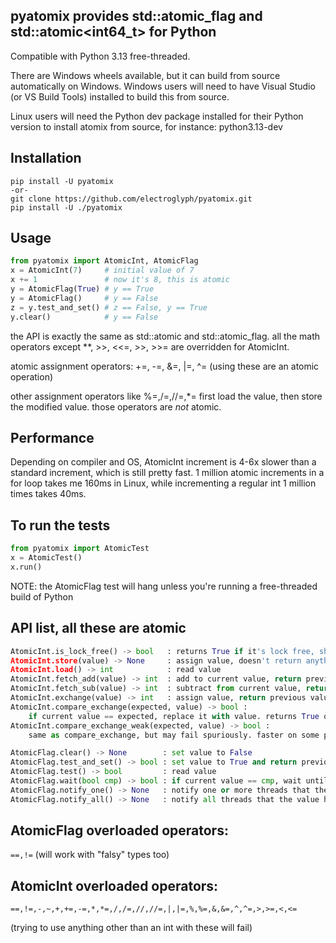 ## pyatomix provides std::atomic_flag and std::atomic<int64_t> for Python

Compatible with Python 3.13 free-threaded.

There are Windows wheels available, but it can build from source automatically on Windows. Windows users will need to have Visual Studio (or VS Build Tools) installed to build this from source.

Linux users will need the Python dev package installed for their Python version to install atomix from source, for instance: python3.13-dev

## Installation

```
pip install -U pyatomix
-or-
git clone https://github.com/electroglyph/pyatomix.git
pip install -U ./pyatomix
```

## Usage

```python
from pyatomix import AtomicInt, AtomicFlag
x = AtomicInt(7)     # initial value of 7
x += 1               # now it's 8, this is atomic
y = AtomicFlag(True) # y == True
y = AtomicFlag()     # y == False
z = y.test_and_set() # z == False, y == True
y.clear()            # y == False
```
the API is exactly the same as std::atomic and std::atomic_flag.
all the math operators except **, >>, <<=, >>, >>= are overridden for AtomicInt.

atomic assignment operators: +=, -=, &=, |=, ^= (using these are an atomic operation)

other assignment operators like %=,/=,//=,*= first load the value, then store the modified value. those operators are *not* atomic.

## Performance

Depending on compiler and OS, AtomicInt increment is 4-6x slower than a standard increment, which is still pretty fast.
1 million atomic increments in a for loop takes me 160ms in Linux, while incrementing a regular int 1 million times takes 40ms.

## To run the tests

```python
from pyatomix import AtomicTest
x = AtomicTest()
x.run()
```

NOTE: the AtomicFlag test will hang unless you're running a free-threaded build of Python

## API list, all these are atomic

```python
AtomicInt.is_lock_free() -> bool   : returns True if it's lock free, should be True for most
AtomicInt.store(value) -> None     : assign value, doesn't return anything
AtomicInt.load() -> int            : read value
AtomicInt.fetch_add(value) -> int  : add to current value, return previous value
AtomicInt.fetch_sub(value) -> int  : subtract from current value, return previous value
AtomicInt.exchange(value) -> int   : assign value, return previous value
AtomicInt.compare_exchange(expected, value) -> bool : 
    if current value == expected, replace it with value. returns True on success.
AtomicInt.compare_exchange_weak(expected, value) -> bool : 
    same as compare_exchange, but may fail spuriously. faster on some platforms, use in a loop.

AtomicFlag.clear() -> None        : set value to False
AtomicFlag.test_and_set() -> bool : set value to True and return previous value
AtomicFlag.test() -> bool         : read value
AtomicFlag.wait(bool cmp) -> bool : if current value == cmp, wait until signaled
AtomicFlag.notify_one() -> None   : notify one or more threads that the value has changed
AtomicFlag.notify_all() -> None   : notify all threads that the value has changed
```

## AtomicFlag overloaded operators: 

`==,!=` (will work with "falsy" types too)

## AtomicInt overloaded operators:

`==,!=,-,~,+,+=,-=,*,*=,/,/=,//,//=,|,|=,%,%=,&,&=,^,^=,>,>=,<,<=`

(trying to use anything other than an int with these will fail)

